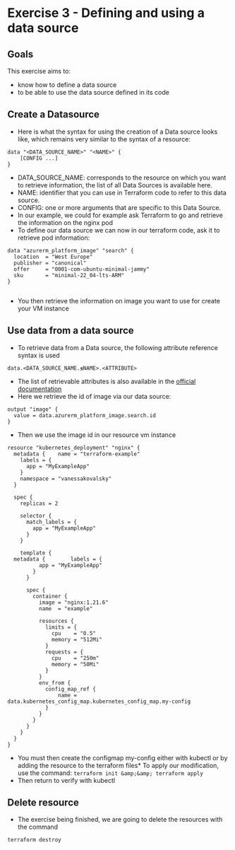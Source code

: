 # Exercise 3 - Defining and using a data source

## Goals

This exercise aims to:
* know how to define a data source
* to be able to use the data source defined in its code

## Create a Datasource

* Here is what the syntax for using the creation of a Data source looks like, which remains very similar to the syntax of a resource:
```
data "<DATA_SOURCE_NAME>" "<NAME>" {
    [CONFIG ...]
}
```
* DATA_SOURCE_NAME: corresponds to the resource on which you want to retrieve information, the list of all Data Sources is available here.
* NAME: identifier that you can use in Terraform code to refer to this data source.
* CONFIG: one or more arguments that are specific to this Data Source.
* In our example, we could for example ask Terraform to go and retrieve the information on the nginx pod
* To define our data source we can now in our terraform code, ask it to retrieve pod information:
```
data "azurerm_platform_image" "search" {
  location  = "West Europe"
  publisher = "canonical"
  offer     = "0001-com-ubuntu-minimal-jammy"
  sku       = "minimal-22_04-lts-ARM"
}


```
* You then retrieve the information on image you want to use for create your VM instance

## Use data from a data source

* To retrieve data from a Data source, the following attribute reference syntax is used
```
data.<DATA_SOURCE_NAME.≶NAME>.<ATTRIBUTE>
```
* The list of retrievable attributes is also available in the [official documentation]([https://registry.terraform.io/providers/hashicorp/kubernetes/latest/docs/data-sources/pod#spec](https://registry.terraform.io/providers/hashicorp/azurerm/latest/docs/data-sources/platform_image#attributes-reference))
* Here we retrieve the id of image via our data source:
```
output "image" {
  value = data.azurerm_platform_image.search.id
}
```
* Then we use the image id in our resource vm instance
```
resource "kubernetes_deployment" "nginx" {
  metadata {    name = "terraform-example"
    labels = {
      app = "MyExampleApp"
    }
    namespace = "vanessakovalsky"
  }

  spec {
    replicas = 2

    selector {
      match_labels = {
        app = "MyExampleApp"
      }
    }

    template {
  metadata {        labels = {
          app = "MyExampleApp"
        }
      }

      spec {
        container {
          image = "nginx:1.21.6"
          name  = "example"

          resources {
            limits = {
              cpu    = "0.5"
              memory = "512Mi"
            }
            requests = {
              cpu    = "250m"
              memory = "50Mi"
            }
          }
          env_from {
            config_map_ref {
                name = data.kubernetes_config_map.kubernetes_config_map.my-config
            }
          }
        }
      }
    }
  }
}
```
* You must then create the configmap my-config either with kubectl or by adding the resource to the terraform files* To apply our modification, use the command: `terraform init &amp;&amp; terraform apply`
* Then return to verify with kubectl

## Delete resource
* The exercise being finished, we are going to delete the resources with the command
```
terraform destroy
```
